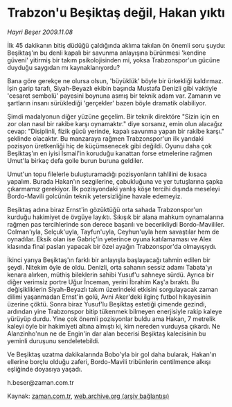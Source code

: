 # Trabzon'u Beşiktaş değil, Hakan yıktı

*Hayri Beşer 2009.11.08*

<tr><td class="metin" colspan="2" style="padding-top: 20px; padding-left: 5px; ">İlk 45 dakikanın bitiş düdüğü çaldığında aklıma takılan ön önemli soru şuydu: Beşiktaş'ın bu denli kapalı bir savunma anlayışına bürünmesi 'kendine güveni' yitirmiş bir takım psikolojisinden mi, yoksa Trabzonspor'un gücüne duyduğu saygıdan mı kaynaklanıyordu?</td></tr><tr><td class="metin" colspan="2" style="padding-top: 20px; padding-left: 5px; "><p> Bana göre gerekçe ne olursa olsun, 'büyüklük' böyle bir ürkekliği kaldırmaz. İşin garip tarafı, Siyah-Beyazlı ekibin başında Mustafa Denizli gibi vaktiyle 'cesaret sembolü' payesini boynuna asmış bir teknik adam var. Zamanın ve şartların insanı sürüklediği 'gerçekler' bazen böyle dramatik olabiliyor.
<p> Şimdi madalyonun diğer yüzüne geçelim. Bir teknik direktöre "Sizin için en zor olan nasıl bir rakibe karşı oynamaktır." diye sorsanız, emin olun alacağız cevap: "Disiplinli, fizik gücü yerinde, kapalı savunma yapan bir rakibe karşı." şeklinde olacaktır. Bu manzaraya rağmen Trabzonspor'un ilk yarıdaki pozisyon üretkenliği hiç de küçümsenecek gibi değildi. Oyunu daha çok Beşiktaş'ın en iyisi İsmail'in koruduğu kanattan forse etmelerine rağmen Umut'la birkaç defa golle burun buruna geldiler.
<p> Umut'un topu filelerle buluşturamadığı pozisyonların tahlilini de kısaca yapalım. Burada Hakan'ın sezgilerine, çabukluğuna ve yer tutuşlarına şapka çıkarmamız gerekiyor. İlk pozisyondaki yanlış köşe tercihi dışında meseleyi Bordo-Mavili golcünün teknik yetersizliğine havale edemeyiz.
<p> Beşiktaş adına biraz Ernst'in gözüktüğü orta sahada Trabzonspor'un kurduğu hakimiyet de övgüye layıktı. Sıkışık bir alana mahkum oynamalarına rağmen pas tercihlerinde son derece başarılı ve becerikliydi Bordo-Mavililer. Colman'ıyla, Selçuk'uyla, Tayfun'uyla, Ceyhun'uyla hem savaştılar hem de oynadılar. Eksik olan ise Gabriç'in yeterince oyuna katılamaması ve Alex klasında final pasları yapacak bir özel ayağın Trabzonspor'da olmayışıydı.
<p> İkinci yarıya Beşiktaş'ın farklı bir anlayışla başlayacağı tahmin edilen bir şeydi. Nitekim öyle de oldu. Denizli, orta sahanın sessiz adamı Tabata'yı kenara alırken, müthiş bileklerin sahibi Yusuf'u sahneye sürdü. Ayrıca bir diğer verimsiz portre Uğur İnceman, yerini İbrahim Kaş'a bıraktı. Bu değişikliklerin Siyah-Beyazlı takım üzerindeki etkisini sorgulayacak zaman dilimi yaşanmadan Ernst'in golü, Avni Aker'deki ilginç futbol hikayesinin üzerine çöktü. Sonra biraz Yusuf'lu Beşiktaş estetiği çimende gezindi, ardından yine Trabzonspor bitip tükenmek bilmeyen enerjisiyle rakip kaleye yürüyüp durdu. Yine çok önemli pozisyonlar buldu ama Hakan, 7 metrelik kaleyi öyle bir hakimiyeti altına almıştı ki, kim nereden vurduysa çıkardı. Ne Alanzinho'nun ne de Engin'in dar alan becerisi Beşiktaş kalecisinin bu yeminli duruşunu sendeletebildi.
<p> Ve Beşiktaş uzatma dakikalarında Bobo'yla bir gol daha bularak, Hakan'ın ellerine borçlu olduğu zaferi, Bordo-Mavili tribünlerin centilmence alkışı eşliğinde doyasıya yaşadı. 
<p>h.beser@za­man.com.tr <br/></p></p></p></p></p></p></p></td></tr>

Kaynak: [zaman.com.tr](http://zaman.com.tr/yazar.do?yazino=913159), [web.archive.org (arşiv bağlantısı)](http://web.archive.org/web/20100219160344/http://www.zaman.com.tr:80/yazar.do?yazino=913159)
